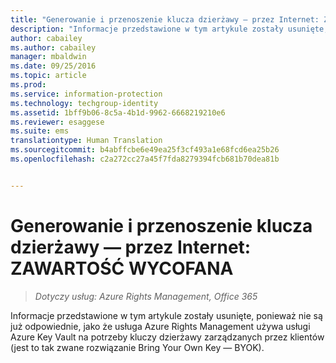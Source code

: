 ```yaml
---
title: "Generowanie i przenoszenie klucza dzierżawy — przez Internet: ZAWARTOŚĆ WYCOFANA | Azure RMS"
description: "Informacje przedstawione w tym artykule zostały usunięte, ponieważ nie są już odpowiednie, jako że usługa Azure Rights Management używa usługi Azure Key Vault na potrzeby kluczy dzierżawy zarządzanych przez klientów (jest to tak zwane rozwiązanie Bring Your Own Key — BYOK)."
author: cabailey
ms.author: cabailey
manager: mbaldwin
ms.date: 09/25/2016
ms.topic: article
ms.prod: 
ms.service: information-protection
ms.technology: techgroup-identity
ms.assetid: 1bff9b06-8c5a-4b1d-9962-6668219210e6
ms.reviewer: esaggese
ms.suite: ems
translationtype: Human Translation
ms.sourcegitcommit: b4abffcbe6e49ea25f3cf493a1e68fcd6ea25b26
ms.openlocfilehash: c2a272cc27a45f7fda8279394fcb681b70dea81b


---
```



# <a name="generate-and-transfer-your-tenant-key-over-the-internet-retired-content"></a>Generowanie i przenoszenie klucza dzierżawy — przez Internet: ZAWARTOŚĆ WYCOFANA

>*Dotyczy usług: Azure Rights Management, Office 365*

Informacje przedstawione w tym artykule zostały usunięte, ponieważ nie są już odpowiednie, jako że usługa Azure Rights Management używa usługi Azure Key Vault na potrzeby kluczy dzierżawy zarządzanych przez klientów (jest to tak zwane rozwiązanie Bring Your Own Key — BYOK). 



<!--HONumber=Nov16_HO1-->


